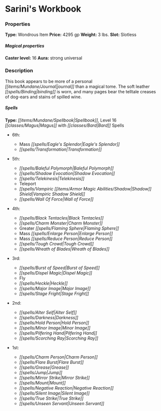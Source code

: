 ﻿---
Title: "Sarini's Workbook"
Type: "Wondrous Item"
Price: "4295 gp"
Weight: "3 lbs."
Slot: "Slotless"
Caster level: "16"
Aura: "strong universal"
Description: |
  "This book appears to be more of a personal journal than a magical tome. The soft leather binding is worn, and many pages bear the telltale creases of dog-ears and stains of spilled wine.
  ### Spells
  **Type:** Spellbook, Level 16 Magus with Bard Spells
  ### Ritual
  **Devilishly Reasonable (Su):** You can spend this boon to gain a +5 bonus on a Diplomacy check against a target that has an attitude of friendly or helpful toward you to request aid in the form of the target revealing an important secret."
Crafting cost: "2147.5 gp"
Sources: "['Arcane Anthology']"
---

# Sarini's Workbook

### Properties

**Type:** Wondrous Item **Price:** 4295 gp **Weight:** 3 lbs. **Slot:** Slotless

##### Magical properties

**Caster level:** 16 **Aura:** strong universal

### Description

This book appears to be more of a personal _[[items/Mundane/Journal|journal]]_ than a magical tome. The soft leather _[[spells/Binding|binding]]_ is worn, and many pages bear the telltale creases of dog-ears and stains of spilled wine.

##### Spells

**Type:** _[[items/Mundane/Spellbook|Spellbook]]_, Level 16 _[[classes/Magus|Magus]]_ with _[[classes/Bard|Bard]]_ Spells

* 6th:
  * Mass _[[spells/Eagle's Splendor|Eagle's Splendor]]_
  * _[[spells/Transformation|Transformation]]_


* 5th:
  * _[[spells/Baleful Polymorph|Baleful Polymorph]]_
  * _[[spells/Shadow Evocation|Shadow Evocation]]_
  * _[[spells/Telekinesis|Telekinesis]]_
  * Teleport
  * _[[spells/Vampiric _[[items/Armor Magic Abilities/Shadow|Shadow]]_ Shield|Vampiric _Shadow_ Shield]]_
  * _[[spells/Wall Of Force|Wall of Force]]_


* 4th:
  * _[[spells/Black Tentacles|Black Tentacles]]_
  * _[[spells/Charm Monster|Charm Monster]]_
  * Greater _[[spells/Flaming Sphere|Flaming Sphere]]_
  * Mass _[[spells/Enlarge Person|Enlarge Person]]_
  * Mass _[[spells/Reduce Person|Reduce Person]]_
  * _[[spells/Tough Crowd|Tough Crowd]]_
  * _[[spells/Wreath of Blades|Wreath of Blades]]_


* 3rd:
  * _[[spells/Burst of Speed|Burst of Speed]]_
  * _[[spells/Dispel Magic|Dispel Magic]]_
  * Fly
  * _[[spells/Heckle|Heckle]]_
  * _[[spells/Major Image|Major Image]]_
  * _[[spells/Stage Fright|Stage Fright]]_


* 2nd:
  * _[[spells/Alter Self|Alter Self]]_
  * _[[spells/Darkness|Darkness]]_
  * _[[spells/Hold Person|Hold Person]]_
  * _[[spells/Minor Image|Minor Image]]_
  * _[[spells/Pilfering Hand|Pilfering Hand]]_
  * _[[spells/Scorching Ray|Scorching Ray]]_


* 1st:
  * _[[spells/Charm Person|Charm Person]]_
  * _[[spells/Flare Burst|Flare Burst]]_
  * _[[spells/Grease|Grease]]_
  * _[[spells/Jump|Jump]]_
  * _[[spells/Mirror Strike|Mirror Strike]]_
  * _[[spells/Mount|Mount]]_
  * _[[spells/Negative Reaction|Negative Reaction]]_
  * _[[spells/Silent Image|Silent Image]]_
  * _[[spells/True Strike|True Strike]]_
  * _[[spells/Unseen Servant|Unseen Servant]]_